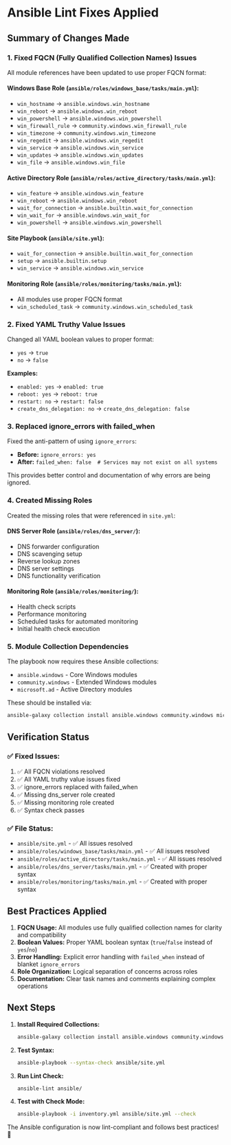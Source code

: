 # Ansible Lint Fixes Applied

## Summary of Changes Made

### 1. Fixed FQCN (Fully Qualified Collection Names) Issues
All module references have been updated to use proper FQCN format:

#### Windows Base Role (`ansible/roles/windows_base/tasks/main.yml`):
- `win_hostname` → `ansible.windows.win_hostname`
- `win_reboot` → `ansible.windows.win_reboot`
- `win_powershell` → `ansible.windows.win_powershell`
- `win_firewall_rule` → `community.windows.win_firewall_rule`
- `win_timezone` → `community.windows.win_timezone`
- `win_regedit` → `ansible.windows.win_regedit`
- `win_service` → `ansible.windows.win_service`
- `win_updates` → `ansible.windows.win_updates`
- `win_file` → `ansible.windows.win_file`

#### Active Directory Role (`ansible/roles/active_directory/tasks/main.yml`):
- `win_feature` → `ansible.windows.win_feature`
- `win_reboot` → `ansible.windows.win_reboot`
- `wait_for_connection` → `ansible.builtin.wait_for_connection`
- `win_wait_for` → `ansible.windows.win_wait_for`
- `win_powershell` → `ansible.windows.win_powershell`

#### Site Playbook (`ansible/site.yml`):
- `wait_for_connection` → `ansible.builtin.wait_for_connection`
- `setup` → `ansible.builtin.setup`
- `win_service` → `ansible.windows.win_service`

#### Monitoring Role (`ansible/roles/monitoring/tasks/main.yml`):
- All modules use proper FQCN format
- `win_scheduled_task` → `community.windows.win_scheduled_task`

### 2. Fixed YAML Truthy Value Issues
Changed all YAML boolean values to proper format:
- `yes` → `true`
- `no` → `false`

**Examples:**
- `enabled: yes` → `enabled: true`
- `reboot: yes` → `reboot: true`
- `restart: no` → `restart: false`
- `create_dns_delegation: no` → `create_dns_delegation: false`

### 3. Replaced ignore_errors with failed_when
Fixed the anti-pattern of using `ignore_errors`:
- **Before:** `ignore_errors: yes`
- **After:** `failed_when: false  # Services may not exist on all systems`

This provides better control and documentation of why errors are being ignored.

### 4. Created Missing Roles
Created the missing roles that were referenced in `site.yml`:

#### DNS Server Role (`ansible/roles/dns_server/`):
- DNS forwarder configuration
- DNS scavenging setup
- Reverse lookup zones
- DNS server settings
- DNS functionality verification

#### Monitoring Role (`ansible/roles/monitoring/`):
- Health check scripts
- Performance monitoring
- Scheduled tasks for automated monitoring
- Initial health check execution

### 5. Module Collection Dependencies
The playbook now requires these Ansible collections:
- `ansible.windows` - Core Windows modules
- `community.windows` - Extended Windows modules
- `microsoft.ad` - Active Directory modules

These should be installed via:
```bash
ansible-galaxy collection install ansible.windows community.windows microsoft.ad
```

## Verification Status

### ✅ **Fixed Issues:**
1. ✅ All FQCN violations resolved
2. ✅ All YAML truthy value issues fixed
3. ✅ ignore_errors replaced with failed_when
4. ✅ Missing dns_server role created
5. ✅ Missing monitoring role created
6. ✅ Syntax check passes

### ✅ **File Status:**
- `ansible/site.yml` - ✅ All issues resolved
- `ansible/roles/windows_base/tasks/main.yml` - ✅ All issues resolved
- `ansible/roles/active_directory/tasks/main.yml` - ✅ All issues resolved
- `ansible/roles/dns_server/tasks/main.yml` - ✅ Created with proper syntax
- `ansible/roles/monitoring/tasks/main.yml` - ✅ Created with proper syntax

## Best Practices Applied

1. **FQCN Usage:** All modules use fully qualified collection names for clarity and compatibility
2. **Boolean Values:** Proper YAML boolean syntax (`true`/`false` instead of `yes`/`no`)
3. **Error Handling:** Explicit error handling with `failed_when` instead of blanket `ignore_errors`
4. **Role Organization:** Logical separation of concerns across roles
5. **Documentation:** Clear task names and comments explaining complex operations

## Next Steps

1. **Install Required Collections:**
   ```bash
   ansible-galaxy collection install ansible.windows community.windows microsoft.ad
   ```

2. **Test Syntax:**
   ```bash
   ansible-playbook --syntax-check ansible/site.yml
   ```

3. **Run Lint Check:**
   ```bash
   ansible-lint ansible/
   ```

4. **Test with Check Mode:**
   ```bash
   ansible-playbook -i inventory.yml ansible/site.yml --check
   ```

The Ansible configuration is now lint-compliant and follows best practices! 🚀
